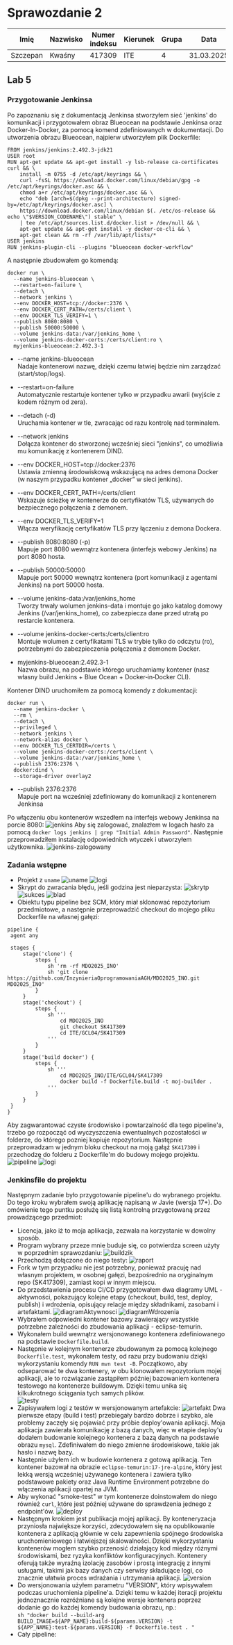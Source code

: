 # Sprawozdanie 2
|Imię | Nazwisko | Numer indeksu | Kierunek | Grupa | Data |
| --------| -----| -----| ------| -----| ------|
|Szczepan | Kwaśny | 417309 | ITE | 4 | 31.03.2025|
## Lab 5
### Przygotowanie Jenkinsa
Po zapoznaniu się z dokumentacją Jenkinsa stworzyłem sieć 'jenkins' do komunikacji i przygotowałem obraz Blueocean na podstawie Jenkinsa oraz Docker-In-Docker, za pomocą komend zdefiniowanych w dokumentacji. Do utworzenia obrazu Blueocean, najpierw utworzyłem plik Dockerfile:
```
FROM jenkins/jenkins:2.492.3-jdk21
USER root
RUN apt-get update && apt-get install -y lsb-release ca-certificates curl && \
    install -m 0755 -d /etc/apt/keyrings && \
    curl -fsSL https://download.docker.com/linux/debian/gpg -o /etc/apt/keyrings/docker.asc && \
    chmod a+r /etc/apt/keyrings/docker.asc && \
    echo "deb [arch=$(dpkg --print-architecture) signed-by=/etc/apt/keyrings/docker.asc] \
    https://download.docker.com/linux/debian $(. /etc/os-release && echo \"$VERSION_CODENAME\") stable" \
    | tee /etc/apt/sources.list.d/docker.list > /dev/null && \
    apt-get update && apt-get install -y docker-ce-cli && \
    apt-get clean && rm -rf /var/lib/apt/lists/*
USER jenkins
RUN jenkins-plugin-cli --plugins "blueocean docker-workflow"
```
A następnie zbudowałem go komendą:
```
docker run \
  --name jenkins-blueocean \
  --restart=on-failure \
  --detach \
  --network jenkins \
  --env DOCKER_HOST=tcp://docker:2376 \
  --env DOCKER_CERT_PATH=/certs/client \
  --env DOCKER_TLS_VERIFY=1 \
  --publish 8080:8080 \
  --publish 50000:50000 \
  --volume jenkins-data:/var/jenkins_home \
  --volume jenkins-docker-certs:/certs/client:ro \
  myjenkins-blueocean:2.492.3-1 
```
* --name jenkins-blueocean  
Nadaje kontenerowi  nazwę, dzięki czemu łatwiej będzie nim zarządzać (start/stop/logs).

* --restart=on-failure  
Automatycznie restartuje kontener tylko w przypadku awarii (wyjście z kodem różnym od zera).

* --detach (-d)  
Uruchamia kontener w tle, zwracając od razu kontrolę nad terminalem.

* --network jenkins  
Dołącza kontener do stworzonej wcześniej sieci "jenkins", co umożliwia mu komunikację z kontenerem DIND.

* --env DOCKER_HOST=tcp://docker:2376  
Ustawia zmienną środowiskową wskazującą na adres demona Docker (w naszym przypadku kontener „docker” w sieci jenkins).

* --env DOCKER_CERT_PATH=/certs/client  
Wskazuje ścieżkę w kontenerze do certyfikatów TLS, używanych do bezpiecznego połączenia z demonem.

* --env DOCKER_TLS_VERIFY=1  
Włącza weryfikację certyfikatów TLS przy łączeniu z demona Dockera.

* --publish 8080:8080 (-p)  
Mapuje port 8080 wewnątrz kontenera (interfejs webowy Jenkins) na port 8080 hosta.

* --publish 50000:50000  
Mapuje port 50000 wewnątrz kontenera (port komunikacji z agentami Jenkins) na port 50000 hosta.

* --volume jenkins-data:/var/jenkins_home  
Tworzy trwały wolumen jenkins-data i montuje go jako katalog domowy Jenkins (/var/jenkins_home), co zabezpiecza dane przed utratą po restarcie kontenera.

* --volume jenkins-docker-certs:/certs/client:ro  
Montuje wolumen z certyfikatami TLS w trybie tylko do odczytu (ro), potrzebnymi do zabezpieczenia połączenia z demonem Docker.

* myjenkins-blueocean:2.492.3-1  
Nazwa obrazu, na podstawie którego uruchamiamy kontener (nasz własny build Jenkins + Blue Ocean + Docker‑in‑Docker CLI).

Kontener DIND uruchomiłem za pomocą komendy z dokumentacji:
```
docker run \
  --name jenkins-docker \
  --rm \
  --detach \
  --privileged \
  --network jenkins \
  --network-alias docker \
  --env DOCKER_TLS_CERTDIR=/certs \
  --volume jenkins-docker-certs:/certs/client \
  --volume jenkins-data:/var/jenkins_home \
  --publish 2376:2376 \
  docker:dind \
  --storage-driver overlay2
  ```
  * --publish 2376:2376  
   Mapuje port na wcześniej zdefiniowany do komunikacji z kontenerem Jenkinsa

   Po włączeniu obu kontenerów wszedłem na interfejs webowy Jenkinsa na porcie 8080:
   ![jenkins](jenkins.png)
   Aby się zalogować, znalazłem w logach hasło za pomocą `docker logs jenkins | grep "Initial Admin Password"`. Następnie przeprowadziłem instalację odpowiednich wtyczek i utworzyłem użytkownika.
   ![jenkins-zalogowany](jenkins-zalogowany.png)
   ### Zadania wstępne
   * Projekt z `uname`
    ![uname](uname.png)
    ![logi](logi-uname.png)
   * Skrypt do zwracania błędu, jeśli godzina jest nieparzysta:
   ![skrytp](skrypt.png)
   ![sukces](logi-sukces.png)
   ![blad](logi-blad.png)
   * Obiektu typu pipeline bez SCM, który miał sklonować repozytorium przedmiotowe, a następnie przeprowadzić checkout do mojego pliku Dockerfile na własnej gałęzi:
   ```
   pipeline {
    agent any

    stages {
        stage('clone') {
            steps {
                sh 'rm -rf MDO2025_INO'
                sh 'git clone https://github.com/InzynieriaOprogramowaniaAGH/MDO2025_INO.git MDO2025_INO'
            }
        }
        stage('checkout') {
            steps {
                sh '''
                    cd MDO2025_INO
                    git checkout SK417309
                    cd ITE/GCL04/SK417309
                '''
            }
        }
        stage('build docker') {
            steps {
                sh '''
                    cd MDO2025_INO/ITE/GCL04/SK417309
                    docker build -f Dockerfile.build -t moj-builder .
                '''
            }
        }
    }
}
```
Aby zagwarantować czyste środowisko i powtarzalność dla tego pipeline'a, trzebo go rozpocząć od wyczyszczenia ewentualnych pozostałości w folderze, do którego pozniej kopiuje repozytorium. Następnie przeprowadzam w jednym bloku checkout na moją gałąź `SK417309` i przechodzę do folderu z Dockerfile'm do budowy mojego projektu. 
![pipeline](skrypt-pipeline.png)
![logi](pipeline-logi.png)

### Jenkinsfile do projektu
Następnym zadanie było przygotowanie pipeline'u do wybranego projektu. Do tego kroku wybrałem swoją aplikację napisaną w Javie (wersja 17+). Do omówienie tego puntku posłużę się listą kontrolną przygotowaną przez prowadzącego przedmiot:
* Licencja, jako iż to moja aplikacja, zezwala na korzystanie w dowolny sposób.
* Program wybrany przeze mnie buduje się, co potwierdza screen użyty w poprzednim sprawozdaniu:
![buildzik](../Sprawozdanie1/efekt-builda.png)  
* Przechodzą dołączone do niego testy:
![raport](../Sprawozdanie1/testy-apki.png)
* Fork w tym przypadku nie jest potrzebny, ponieważ pracuję nad własnym projektem, w osobnej gałęzi, bezpośrednio na oryginalnym repo (SK417309), zamiast kopi w innym miejscu.
* Do przedstawienia procesu CI/CD przygotowałem dwa diagramy UML - aktywności, pokazujący kolejne etapy (checkout, build, test, deploy, publish) i wdrożenia, opisujący relacje między składnikami, zasobami i artefaktami. 
![diagramAktywnosci](diagramAktywnosciDevOps.png)
![diagramWdrozenia](DeploymentDiagramDevOps.png)
* Wybrałem odpowiedni kontener bazowy zawierający wszystkie potrzebne zależności do zbudowania aplikacji - eclipse-temurin. 
* Wykonałem build wewnątrz wersjonowanego kontenera zdefiniowanego na podstawie `Dockerfile.build`. 
* Następnie w kolejnym kontenerze zbudowanym za pomocą kolejnego `Dockerfile.test`, wykonałem testy, od razu przy budowaniu dzięki wykorzystaniu komendy `RUN mvn test -B`. Początkowo, aby odseparować te dwa kontenery, w obu klonowałem repozytorium mojej aplikacji, ale to rozwiązanie zastąpiłem później bazowaniem kontenera testowego na kontenerze buildowym. Dzięki temu unika się kilkukrotnego ściągania tych samych plików.  
![testy](testy.png)
* Zapisywałem logi z testów w wersjonowanym artefakcie:
![artefakt](artefakt.png)
Dwa pierwsze etapy (build i test) przebiegały bardzo dobrze i szybko, ale problemy zaczęły się pojawiać przy próbie deploy'owania aplikacji. Moja aplikacja zawierała komunikację z bazą danych, więc w etapie deploy'u dodałem budowanie kolejnego kontenera z bazą danych na podstawie obrazu `mysql`. Zdefiniwałem do niego zmienne środowiskowe, takie jak hasło i nazwę bazy. 
* Następnie użyłem ich w budowie kontenera z gotową aplikacją. Ten kontener bazował na obrazie `eclipse-temurin:17-jre-alpine`, który jest lekką wersją wcześniej używanego kontenera i zawiera tylko podstawowe pakiety oraz Java Runtime Environment potrzebne do włączenia aplikacji opartej na JVM.   
* Aby wykonać "smoke-test" w tym kontenerze doinstowałem do niego również `curl`, które jest później używane do sprawdzenia jednego z endpoint'ów. 
![deploy](deploy.png)
* Następnym krokiem jest publikacja mojej aplikacji. By konteneryzacja przyniosła największe korzyści, zdecydowałem się na opublikowanie kontenera z aplikacją głównie w celu zapewnienia spójnego środowiska uruchomieniowego i łatwiejszej skalowalności. Dzięki wykorzystaniu kontenerów mogłem szybko przenosić działający kod między różnymi środowiskami, bez ryzyka konfliktów konfiguracyjnych. Kontenery oferują także wyraźną izolację zasobów i prostą integrację z innymi usługami, takimi jak bazy danych czy serwisy składujące logi, co znacznie ułatwia proces wdrażania i utrzymania aplikacji.
![version](version.png)
* Do wersjonowania użyłem parametru "VERSION", który wpisywałem podczas uruchomienia pipeline'a. Dzięki temu w każdej iteracji projektu jednoznacznie rozróżniane są kolejne wersje kontenera poprzez dodanie go do każdej komendy budowania obrazu, np.:   
`sh "docker build --build-arg BUILD_IMAGE=${APP_NAME}:build-${params.VERSION} -t ${APP_NAME}:test-${params.VERSION} -f Dockerfile.test . "`
* Cały pipeline:
